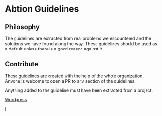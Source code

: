 <h1 id="abtion-guidelines">Abtion Guidelines</h1>
<h2 id="philosophy">Philosophy</h2>
<p>The guidelines are extracted from real problems we encountered and the solutions we have found along the way. These guidelines should be used as a default unless there is a good reason against it.</p>
<h2 id="contribute">Contribute</h2>
<p>These guidelines are created with the help of the whole organization. Anyone is welcome to open a PR to any section of the guidelines.</p>
<p>Anything added to the guideline must have been extracted from a project.</p>
<p><a href="/tools_and_services/wordpress.md">Wordpress</a></p>
!
